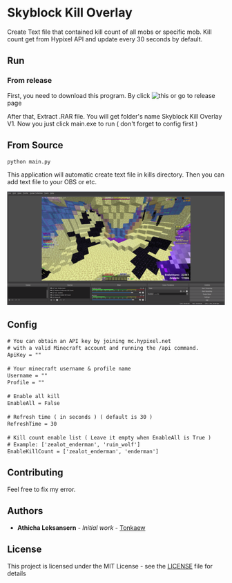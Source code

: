 # Skyblock Kill Overlay

Create Text file that contained kill count of all mobs or specific mob. Kill count get from Hypixel API and update every 30 seconds by default.

## Run

### From release

First, you need to download this program. By click ![this](https://github.com/tonkaew131/SkyblockKillOverlay/releases/tag/1) or go to release page

After that, Extract .RAR file. You will get folder's name Skyblock Kill Overlay V1. Now you just click main.exe to run ( don't forget to config first )

## From Source

```
python main.py
```

This application will automatic create text file in kills directory. Then you can add text file to your OBS or etc.

![OBS Picture](https://github.com/tonkaew131/SkyblockKillOverlay/blob/master/picture1.png)

## Config

```
# You can obtain an API key by joining mc.hypixel.net 
# with a valid Minecraft account and running the /api command.
ApiKey = ""

# Your minecraft username & profile name
Username = ""
Profile = ""

# Enable all kill
EnableAll = False

# Refresh time ( in seconds ) ( default is 30 )
RefreshTime = 30

# Kill count enable list ( Leave it empty when EnableAll is True )
# Example: ['zealot_enderman', 'ruin_wolf']
EnableKillCount = ['zealot_enderman', 'enderman']
```

## Contributing

Feel free to fix my error.

## Authors

* **Athicha Leksansern** - *Initial work* - [Tonkaew](https://github.com/tonkaew131/)

## License

This project is licensed under the MIT License - see the [LICENSE](LICENSE) file for details
